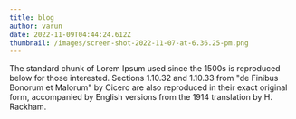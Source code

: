 ```yaml
---
title: blog
author: varun
date: 2022-11-09T04:44:24.612Z
thumbnail: /images/screen-shot-2022-11-07-at-6.36.25-pm.png
---
```

The standard chunk of Lorem Ipsum used since the 1500s is reproduced below for those interested. Sections 1.10.32 and 1.10.33 from "de Finibus Bonorum et Malorum" by Cicero are also reproduced in their exact original form, accompanied by English versions from the 1914 translation by H. Rackham.
